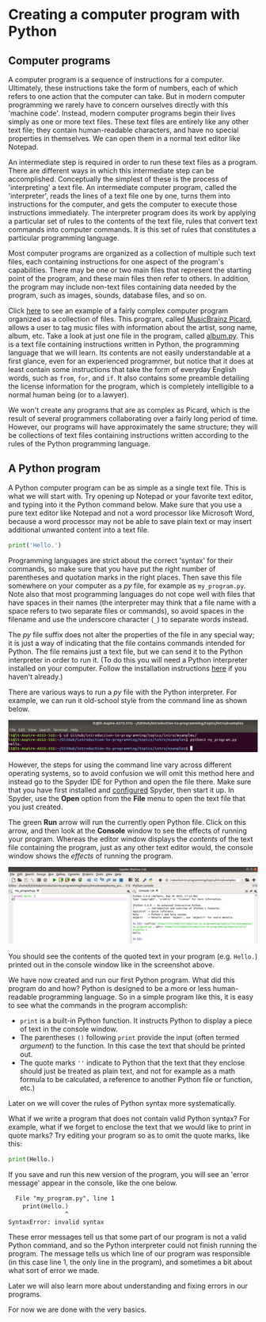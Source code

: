 # Creating a computer program with Python

## Computer programs

A computer program is a sequence of instructions for a computer. Ultimately, these instructions take the form of numbers, each of which refers to one action that the computer can take. But in modern computer programming we rarely have to concern ourselves directly with this 'machine code'. Instead, modern computer programs begin their lives simply as one or more text files. These text files are entirely like any other text file; they contain human-readable characters, and have no special properties in themselves. We can open them in a normal text editor like Notepad.

An intermediate step is required in order to run these text files as a program. There are different ways in which this intermediate step can be accomplished. Conceptually the simplest of these is the process of 'interpreting' a text file. An intermediate computer program, called the 'interpreter', reads the lines of a text file one by one, turns them into instructions for the computer, and gets the computer to execute those instructions immediately. The interpreter program does its work by applying a particular set of rules to the contents of the text file, rules that convert text commands into computer commands. It is this set of rules that constitutes a particular programming language.

Most computer programs are organized as a collection of multiple such text files, each containing instructions for one aspect of the program's capabilities. There may be one or two main files that represent the starting point of the program, and these main files then refer to others. In addition, the program may include non-text files containing data needed by the program, such as images, sounds, database files, and so on.

Click [here](https://github.com/metabrainz/picard) to see an example of a fairly complex computer program organized as a collection of files. This program, called [MusicBrainz Picard](https://picard.musicbrainz.org/), allows a user to tag music files with information about the artist, song name, album, etc. Take a look at just one file in the program, called [album.py](https://github.com/metabrainz/picard/blob/master/picard/album.py). This is a text file containing instructions written in Python, the programming language that we will learn. Its contents are not easily understandable at a first glance, even for an experienced programmer, but notice that it does at least contain some instructions that take the form of everyday English words, such as `from`, `for`, and `if`. It also contains some preamble detailing the license information for the program, which is completely intelligible to a normal human being (or to a lawyer).

We won't create any programs that are as complex as Picard, which is the result of several programmers collaborating over a fairly long period of time. However, our programs will have approximately the same structure; they will be collections of text files containing instructions written according to the rules of the Python programming language.

## A Python program

A Python computer program can be as simple as a single text file. This is what we will start with. Try opening up Notepad or your favorite text editor, and typing into it the Python command below. Make sure that you use a pure text editor like Notepad and not a word processor like Microsoft Word, because a word processor may not be able to save plain text or may insert additional unwanted content into a text file.

```python
print('Hello.')
```

Programming languages are strict about the correct 'syntax' for their commands, so make sure that you have put the right number of parentheses and quotation marks in the right places. Then save this file somewhere on your computer as a *py* file, for example as `my_program.py`. Note also that most programming languages do not cope well with files that have spaces in their names (the interpreter may think that a file name with a space refers to two separate files or commands), so avoid spaces in the filename and use the underscore character (`_`) to separate words instead.

The *py* file suffix does not alter the properties of the file in any special way; it is just a way of indicating that the file contains commands intended for Python. The file remains just a text file, but we can send it to the Python interpreter in order to run it. (To do this you will need a Python interpreter installed on your computer. Follow the installation instructions [here](../../software) if you haven't already.)

There are various ways to run a *py* file with the Python interpreter. For example, we can run it old-school style from the command line as shown below.

![](images/command_line.png)

However, the steps for using the command line vary across different operating systems, so to avoid confusion we will omit this method here and instead go to the Spyder IDE for Python and open the file there. Make sure that you have first installed and [configured](../../software/Spyder.md) Spyder, then start it up. In Spyder, use the **Open** option from the **File** menu to open the text file that you just created.

The green **Run** arrow will run the currently open Python file. Click on this arrow, and then look at the **Console** window to see the effects of running your program. Whereas the editor window displays the *contents* of the text file containing the program, just as any other text editor would, the console window shows the *effects* of running the program.

![](images/console.png)

You should see the contents of the quoted text in your program (e.g. `Hello.`) printed out in the console window like in the screenshot above.

We have now created and run our first Python program. What did this program do and how? Python is designed to be a more or less human-readable programming language. So in a simple program like this, it is easy to see what the commands in the program accomplish:

* `print` is a built-in Python function. It instructs Python to display a piece of text in the console window.
* The parentheses `()` following `print` provide the input (often termed *argument*) to the function. In this case the text that should be printed out.
* The quote marks `''` indicate to Python that the text that they enclose should just be treated as plain text, and not for example as a math formula to be calculated, a reference to another Python file or function, etc.)

Later on we will cover the rules of Python syntax more systematically.

What if we write a program that does not contain valid Python syntax? For example, what if we forget to enclose the text that we would like to print in quote marks? Try editing your program so as to omit the quote marks, like this:

```python
print(Hello.)
```

If you save and run this new version of the program, you will see an 'error message' appear in the console, like the one below.

```
  File "my_program.py", line 1
    print(Hello.)
                ^
SyntaxError: invalid syntax
```

These error messages tell us that some part of our program is not a valid Python command, and so the Python interpreter could not finish running the program. The message tells us which line of our program was responsible (in this case line 1, the only line in the program), and sometimes a bit about what sort of error we made.

Later we will also learn more about understanding and fixing errors in our programs.

For now we are done with the very basics.

